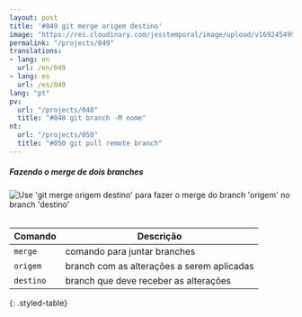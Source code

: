 ```yaml
---
layout: post
title: '#049 git merge origem destino'
image: "https://res.cloudinary.com/jesstemporal/image/upload/v1692454997/gitfichas/pt/049/049-thumbnail_wqcvx0.jpg"
permalink: "/projects/049"
translations:
- lang: en
  url: /en/049
- lang: es
  url: /es/049
lang: "pt"
pv:
  url: "/projects/048"
  title: "#048 git branch -M nome"
nt:
  url: "/projects/050"
  title: "#050 git pull remote branch"
---
```

##### Fazendo o merge de dois branches

<img alt="Use 'git merge origem destino' para fazer o merge do branch 'origem' no branch 'destino'" src="https://res.cloudinary.com/jesstemporal/image/upload/v1692454997/gitfichas/pt/049/049-full_fubkwr.jpg"><br><br>

| Comando | Descrição |
|---------|-----------|
| `merge` | comando para juntar branches |
| `origem` | branch com as alterações a serem aplicadas |
| `destino` | branch que deve receber as alterações |
{: .styled-table}

<!--
<br>

Leia mais sobre esse comando no blog post a seguir:

<a href="https://jtemporal.com/desfazendo-o-ultimo-commit-e-reaproveitando-a-mensagem/">
  <strong>Desfazendo o último commit e mantendo as alterações para um próximo commit</strong>
</a>
-->
